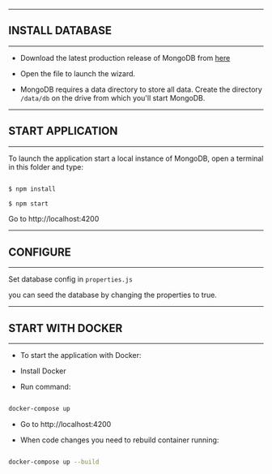 --------------
## INSTALL DATABASE
--------------

  

* Download the latest production release of MongoDB from [here](https://www.mongodb.com/download-center?_ga=2.123194891.1822248697.1522395660-2086062422.1522395660#production)

  

* Open the file to launch the wizard.

  

* MongoDB requires a data directory to store all data. Create the directory `/data/db` on the drive from which you'll start MongoDB.

  

--------------

## START APPLICATION

--------------

  

To launch the application start a local instance of MongoDB, open a terminal in this folder and type:

``` bash

$ npm install

$ npm start

```

  

Go to http://localhost:4200

  

--------------

## CONFIGURE

--------------

  

Set database config in `properties.js`

you can seed the database by changing the properties to true.
  

--------------

## START WITH DOCKER

--------------

  

* To start the application with Docker:

  

* Install Docker

  

* Run command:

``` bash

docker-compose up

```

* Go to http://localhost:4200

  
  

* When code changes you need to rebuild container running:

``` bash

docker-compose up --build

```

  
